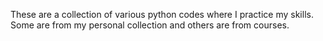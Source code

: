 These are a collection of various python codes where I practice my skills.
Some are from my personal collection and others are from courses.
